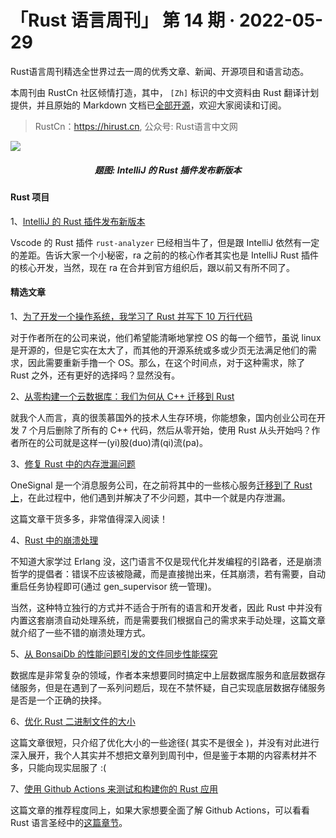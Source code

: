 # 「Rust 语言周刊」 第 14 期 · 2022-05-29
Rust语言周刊精选全世界过去一周的优秀文章、新闻、开源项目和语言动态。

本周刊由 RustCn 社区倾情打造，其中， `[Zh]` 标识的中文资料由 Rust 翻译计划提供，并且原始的 Markdown 文档已[全部开源](https://github.com/rustlang-cn/rustt)，欢迎大家阅读和订阅。

> RustCn：https://hirust.cn, 公众号: Rust语言中文网

<img src="https://pic2.zhimg.com/80/v2-fe3214853a967c599e9a31b7308d1b21_1440w.png?source=d16d100b">
<h5 align="center">题图: IntelliJ 的 Rust 插件发布新版本</h5>

#### Rust 项目

1、[IntelliJ 的 Rust 插件发布新版本](https://blog.jetbrains.com/rust/2022/05/19/what-s-new-in-intellij-rust-for-2022-1/)

Vscode 的 Rust 插件 `rust-analyzer` 已经相当牛了，但是跟 IntelliJ 依然有一定的差距。告诉大家一个小秘密，ra 之前的的核心作者其实也是 IntelliJ Rust 插件的核心开发，当然，现在 ra 在合并到官方组织后，跟以前又有所不同了。

#### 精选文章

1、[为了开发一个操作系统，我学习了 Rust 并写下 10 万行代码](https://www.bunniestudios.com/blog/?p=6375)

对于作者所在的公司来说，他们希望能清晰地掌控 OS 的每一个细节，虽说 linux 是开源的，但是它实在太大了，而其他的开源系统或多或少页无法满足他们的需求，因此需要重新手撸一个 OS。那么，在这个时间点，对于这种需求，除了 Rust 之外，还有更好的选择吗？显然没有。

2、[从零构建一个云数据库：我们为何从 C++ 迁移到 Rust](https://singularity-data.com/blog/building-a-cloud-database-from-scratch-why-we-moved-from-cpp-to-rust/)

就我个人而言，真的很羡慕国外的技术人生存环境，你能想象，国内创业公司在开发 7 个月后删除了所有的 C++ 代码，然后从零开始，使用 Rust 从头开始吗？作者所在的公司就是这样一(yi)股(duo)清(qi)流(pa)。

3、[修复 Rust 中的内存泄漏问题](https://onesignal.com/blog/solving-memory-leaks-in-rust/)

OneSignal 是一个消息服务公司，在之前将其中的一些核心服务[迁移到了 Rust 上](https://onesignal.com/blog/rust-at-onesignal/)，在此过程中，他们遇到并解决了不少问题，其中一个就是内存泄漏。

这篇文章干货多多，非常值得深入阅读！

4、[Rust 中的崩溃处理](https://jake-shadle.github.io/crash-reporting/)

不知道大家学过 Erlang 没，这门语言不仅是现代化并发编程的引路者，还是崩溃哲学的提倡者：错误不应该被隐藏，而是直接抛出来，任其崩溃，若有需要，自动重启任务协程即可(通过 gen_supervisor 统一管理)。

当然，这种特立独行的方式并不适合于所有的语言和开发者，因此 Rust 中并没有内置这套崩溃自动处理系统，而是需要我们根据自己的需求来手动处理，这篇文章就介绍了一些不错的崩溃处理方式。

5、[从 BonsaiDb 的性能问题引发的文件同步性能探究](https://bonsaidb.io/blog/durable-writes/)

数据库是非常复杂的领域，作者本来想要同时搞定中上层数据库服务和底层数据存储服务，但是在遇到了一系列问题后，现在不禁怀疑，自己实现底层数据存储服务是否是一个正确的抉择。

6、[优化 Rust 二进制文件的大小](https://kerkour.com/optimize-rust-binary-size)

这篇文章很短，只介绍了优化大小的一些途径( 其实不是很全 )，并没有对此进行深入展开，我个人其实并不想把文章列到周刊中，但是鉴于本期的内容素材并不多，只能向现实屈服了 :(

7、[使用 Github Actions 来测试和构建你的 Rust 应用](https://kerkour.com/rust-github-actions-ci-cd)

这篇文章的推荐程度同上，如果大家想要全面了解 Github Actions，可以看看 Rust 语言圣经中的[这篇章节](https://course.rs/test/ci.html)。


